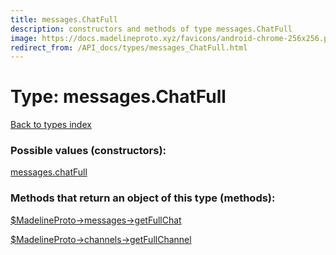 ```yaml
---
title: messages.ChatFull
description: constructors and methods of type messages.ChatFull
image: https://docs.madelineproto.xyz/favicons/android-chrome-256x256.png
redirect_from: /API_docs/types/messages_ChatFull.html
---
```

# Type: messages.ChatFull  
[Back to types index](index.md)



### Possible values (constructors):

[messages.chatFull](../constructors/messages.chatFull.md)  



### Methods that return an object of this type (methods):

[$MadelineProto->messages->getFullChat](../methods/messages.getFullChat.md)  

[$MadelineProto->channels->getFullChannel](../methods/channels.getFullChannel.md)  



